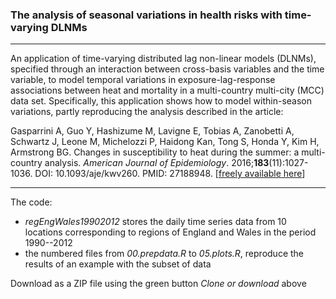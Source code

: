 ### The analysis of seasonal variations in health risks with time-varying DLNMs

------------------------------------------------------------------------

An application of time-varying distributed lag non-linear models (DLNMs), specified through an interaction between cross-basis variables and the time variable, to model temporal variations in exposure-lag-response associations between heat and mortality in a multi-country multi-city (MCC) data set. Specifically, this application shows how to model within-season variations, partly reproducing the analysis described in the article:

Gasparrini A, Guo Y, Hashizume M, Lavigne E, Tobias A, Zanobetti A, Schwartz J, Leone M, Michelozzi P, Haidong Kan, Tong S, Honda Y, Kim H, Armstrong BG. Changes in susceptibility to heat during the summer: a multi-country analysis. *American Journal of Epidemiology*. 2016;**183**(11):1027-1036. DOI: 10.1093/aje/kwv260. PMID: 27188948. [[freely available here](http://www.ag-myresearch.com/2016_gasparrini_aje.html)]

------------------------------------------------------------------------

The code:

-   *regEngWales19902012* stores the daily time series data from 10 locations corresponding to regions of England and Wales in the period 1990--2012
-   the numbered files from *00.prepdata.R* to *05.plots.R*, reproduce the results of an example with the subset of data

Download as a ZIP file using the green button *Clone or download* above
